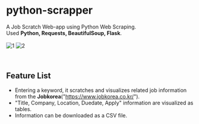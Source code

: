 # python-scrapper

A Job Scratch Web-app using Python Web Scraping.  
Used **Python, Requests, BeautifulSoup, Flask**.    
<br/>
![1](https://user-images.githubusercontent.com/71063574/152183553-d31dddaa-2548-4cd6-98ff-e3bf22dbd4f6.jpg)
![2](https://user-images.githubusercontent.com/71063574/152183568-1a4589b5-e7b8-4c0f-9f5b-ee8e03f1df57.jpg)

<br/>

## Feature List

- Entering a keyword, it scratches and visualizes related job information from the **Jobkorea**("https://www.jobkorea.co.kr/").
- "Title, Company, Location, Duedate, Apply" information are visualized as tables.
- Information can be downloaded as a CSV file.
